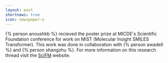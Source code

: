 ```yaml
---
layout: post
shortnews: true
icon: newspaper-o
---
```


{% person anoushkb %} recieved the poster prize at MICDE's Scientific Foundation conference for work on MIST (Molecular Insight SMILES Transformer). This work was done in collaboration with {% person awadell %} and {% person shangzhu %}. For more information on this research thread visit the [SciFM](https://scifm.ai/projects/catalyst.html) website.